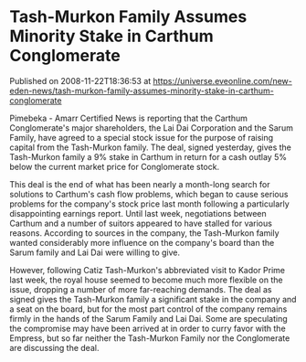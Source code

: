 # Tash-Murkon Family Assumes Minority Stake in Carthum Conglomerate
Published on 2008-11-22T18:36:53 at https://universe.eveonline.com/new-eden-news/tash-murkon-family-assumes-minority-stake-in-carthum-conglomerate

Pimebeka - Amarr Certified News is reporting that the Carthum Conglomerate's major shareholders, the Lai Dai Corporation and the Sarum Family, have agreed to a special stock issue for the purpose of raising capital from the Tash-Murkon family. The deal, signed yesterday, gives the Tash-Murkon family a 9% stake in Carthum in return for a cash outlay 5% below the current market price for Conglomerate stock.

This deal is the end of what has been nearly a month-long search for solutions to Carthum's cash flow problems, which began to cause serious problems for the company's stock price last month following a particularly disappointing earnings report. Until last week, negotiations between Carthum and a number of suitors appeared to have stalled for various reasons. According to sources in the company, the Tash-Murkon family wanted considerably more influence on the company's board than the Sarum family and Lai Dai were willing to give.  
  
However, following Catiz Tash-Murkon's abbreviated visit to Kador Prime last week, the royal house seemed to become much more flexible on the issue, dropping a number of more far-reaching demands. The deal as signed gives the Tash-Murkon family a significant stake in the company and a seat on the board, but for the most part control of the company remains firmly in the hands of the Sarum Family and Lai Dai. Some are speculating the compromise may have been arrived at in order to curry favor with the Empress, but so far neither the Tash-Murkon Family nor the Conglomerate are discussing the deal.
